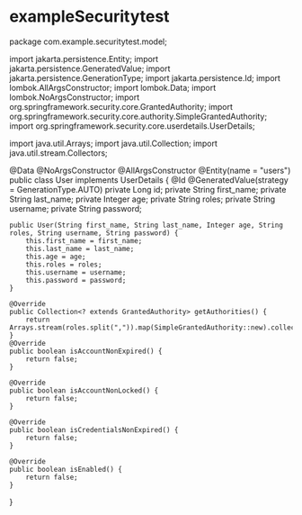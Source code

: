# exampleSecuritytest
package com.example.securitytest.model;

import jakarta.persistence.Entity;
import jakarta.persistence.GeneratedValue;
import jakarta.persistence.GenerationType;
import jakarta.persistence.Id;
import lombok.AllArgsConstructor;
import lombok.Data;
import lombok.NoArgsConstructor;
import org.springframework.security.core.GrantedAuthority;
import org.springframework.security.core.authority.SimpleGrantedAuthority;
import org.springframework.security.core.userdetails.UserDetails;

import java.util.Arrays;
import java.util.Collection;
import java.util.stream.Collectors;

@Data
@NoArgsConstructor
@AllArgsConstructor
@Entity(name = "users")
public class User implements UserDetails {
    @Id
    @GeneratedValue(strategy = GenerationType.AUTO)
    private Long id;
    private String first_name;
    private String last_name;
    private Integer age;
    private String roles;
    private String username;
    private String password;

    public User(String first_name, String last_name, Integer age, String roles, String username, String password) {
        this.first_name = first_name;
        this.last_name = last_name;
        this.age = age;
        this.roles = roles;
        this.username = username;
        this.password = password;
    }

    @Override
    public Collection<? extends GrantedAuthority> getAuthorities() {
        return Arrays.stream(roles.split(",")).map(SimpleGrantedAuthority::new).collect(Collectors.toList());
    }
    @Override
    public boolean isAccountNonExpired() {
        return false;
    }

    @Override
    public boolean isAccountNonLocked() {
        return false;
    }

    @Override
    public boolean isCredentialsNonExpired() {
        return false;
    }

    @Override
    public boolean isEnabled() {
        return false;
    }
    
}
